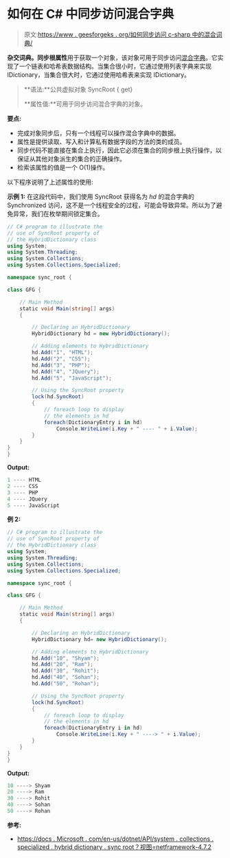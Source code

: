 # 如何在 C# 中同步访问混合字典

> 原文:[https://www . geesforgeks . org/如何同步访问 c-sharp 中的混合词典/](https://www.geeksforgeeks.org/how-to-get-synchronize-access-to-the-hybriddictionary-in-c-sharp/)

**杂交词典。同步根属性**用于获取一个对象，该对象可用于同步访问[混合字典](https://www.geeksforgeeks.org/c-sharp-hybriddictionary-class/)。它实现了一个链表和哈希表数据结构。当集合很小时，它通过使用列表字典来实现 IDictionary，当集合很大时，它通过使用哈希表来实现 IDictionary。

> **语法:**公共虚拟对象 SyncRoot { get}
> 
> **属性值:**可用于同步访问混合字典的对象。

**要点:**

*   完成对象同步后，只有一个线程可以操作混合字典中的数据。
*   属性是提供读取、写入和计算私有数据字段的方法的类的成员。
*   同步代码不能直接在集合上执行，因此它必须在集合的同步根上执行操作，以保证从其他对象派生的集合的正确操作。
*   检索该属性的值是一个 O(1)操作。

以下程序说明了上述属性的使用:

**示例 1:** 在这段代码中，我们使用 SyncRoot 获得名为 *hd* 的混合字典的 Synchronized 访问，这不是一个线程安全的过程，可能会导致异常。所以为了避免异常，我们在枚举期间锁定集合。

```cs
// C# program to illustrate the
// use of SyncRoot property of
// the HybridDictionary class
using System;
using System.Threading;
using System.Collections;
using System.Collections.Specialized;

namespace sync_root {

class GFG {

    // Main Method
    static void Main(string[] args)
    {

        // Declaring an HybridDictionary
        HybridDictionary hd = new HybridDictionary();

        // Adding elements to HybridDictionary
        hd.Add("1", "HTML");
        hd.Add("2", "CSS");
        hd.Add("3", "PHP");
        hd.Add("4", "JQuery");
        hd.Add("5", "JavaScript");

        // Using the SyncRoot property
        lock(hd.SyncRoot)
        {
            // foreach loop to display
            // the elements in hd
            foreach(DictionaryEntry i in hd)
                Console.WriteLine(i.Key + " ---- " + i.Value);
        }
    }
}
}
```

**Output:**

```cs
1 ---- HTML
2 ---- CSS
3 ---- PHP
4 ---- JQuery
5 ---- JavaScript

```

**例 2:**

```cs
// C# program to illustrate the
// use of SyncRoot property of
// the HybridDictionary class
using System;
using System.Threading;
using System.Collections;
using System.Collections.Specialized;

namespace sync_root {

class GFG {

    // Main Method
    static void Main(string[] args)
    {

        // Declaring an HybridDictionary
        HybridDictionary hd= new HybridDictionary();

        // Adding elements to HybridDictionary
        hd.Add("10", "Shyam");
        hd.Add("20", "Ram");
        hd.Add("30", "Rohit");
        hd.Add("40", "Sohan");
        hd.Add("50", "Rohan");

        // Using the SyncRoot property
        lock(hd.SyncRoot)
        {
            // foreach loop to display
            // the elements in hd
            foreach(DictionaryEntry i in hd)
                Console.WriteLine(i.Key + " ----> " + i.Value);
        }
    }
}
}
```

**Output:**

```cs
10 ----> Shyam
20 ----> Ram
30 ----> Rohit
40 ----> Sohan
50 ----> Rohan

```

**参考:**

*   [https://docs . Microsoft . com/en-us/dotnet/API/system . collections . specialized . hybrid dictionary . sync root？视图=netframework-4.7.2](https://docs.microsoft.com/en-us/dotnet/api/system.collections.specialized.hybriddictionary.syncroot?view=netframework-4.7.2)